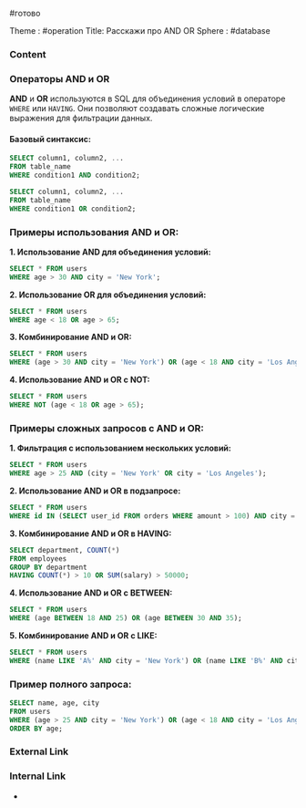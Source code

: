 #готово 

Theme : #operation
Title: Расскажи про AND OR
Sphere : #database

### Content

### Операторы AND и OR

**AND** и **OR** используются в SQL для объединения условий в операторе `WHERE` или `HAVING`. Они позволяют создавать сложные логические выражения для фильтрации данных.

#### Базовый синтаксис:

```sql
SELECT column1, column2, ...
FROM table_name
WHERE condition1 AND condition2;

SELECT column1, column2, ...
FROM table_name
WHERE condition1 OR condition2;
```

### Примеры использования AND и OR:

**1. Использование AND для объединения условий:**

```sql
SELECT * FROM users
WHERE age > 30 AND city = 'New York';
```

**2. Использование OR для объединения условий:**

```sql
SELECT * FROM users
WHERE age < 18 OR age > 65;
```

**3. Комбинирование AND и OR:**

```sql
SELECT * FROM users
WHERE (age > 30 AND city = 'New York') OR (age < 18 AND city = 'Los Angeles');
```

**4. Использование AND и OR с NOT:**

```sql
SELECT * FROM users
WHERE NOT (age < 18 OR age > 65);
```

### Примеры сложных запросов с AND и OR:

**1. Фильтрация с использованием нескольких условий:**

```sql
SELECT * FROM users
WHERE age > 25 AND (city = 'New York' OR city = 'Los Angeles');
```

**2. Использование AND и OR в подзапросе:**

```sql
SELECT * FROM users
WHERE id IN (SELECT user_id FROM orders WHERE amount > 100) AND city = 'New York';
```

**3. Комбинирование AND и OR в HAVING:**

```sql
SELECT department, COUNT(*)
FROM employees
GROUP BY department
HAVING COUNT(*) > 10 OR SUM(salary) > 50000;
```

**4. Использование AND и OR с BETWEEN:**

```sql
SELECT * FROM users
WHERE (age BETWEEN 18 AND 25) OR (age BETWEEN 30 AND 35);
```

**5. Комбинирование AND и OR с LIKE:**

```sql
SELECT * FROM users
WHERE (name LIKE 'A%' AND city = 'New York') OR (name LIKE 'B%' AND city = 'Los Angeles');
```

### Пример полного запроса:

```sql
SELECT name, age, city
FROM users
WHERE (age > 25 AND city = 'New York') OR (age < 18 AND city = 'Los Angeles')
ORDER BY age;
```
### External Link



### Internal Link

- 